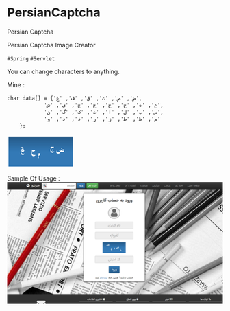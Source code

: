 # PersianCaptcha
Persian Captcha

Persian Captcha Image Creator


`#Spring` `#Servlet`


You can change characters to anything.

Mine :

    char data[] = {'ض', 'ص', 'ث', 'ق', 'ف', 'غ',
                'ع', 'ه', 'خ', 'ح', 'ج', 'چ', 'ی', 'ش',
                'س', 'ب', 'ل', 'ا', 'ت', 'ک', 'گ', 'ن',
                'م', 'ظ', 'ط', 'ز', 'ر', 'ذ', 'د', 'و'
        };

<img src="images/ex1.png">

Sample Of Usage :
<img src="images/ex2.png">
